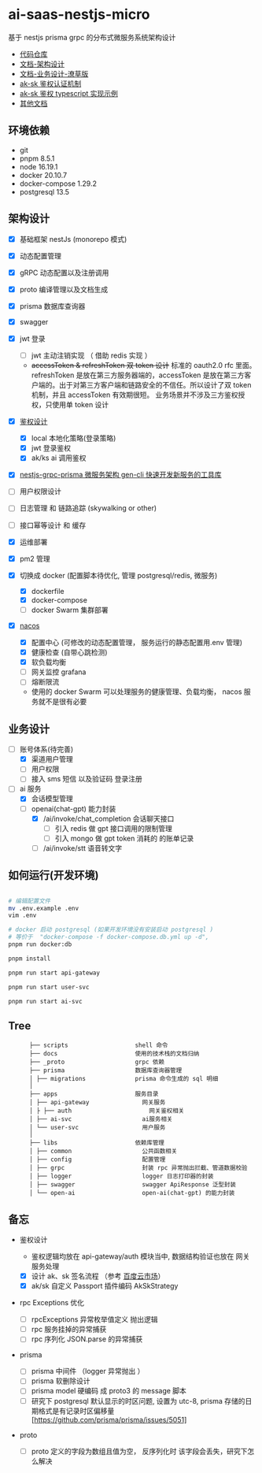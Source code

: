 <!--
 * @Author: hsycc
 * @Date: 2023-04-19 12:43:27
 * @LastEditTime: 2023-05-29 05:16:25
 * @Description:
 *
-->

# ai-saas-nestjs-micro

基于 nestjs prisma grpc 的分布式微服务系统架构设计

- [代码仓库](https://github.com/hsycc/ai-saas-nestjs-micro/tree/main)
- [文档-架构设计](https://cx0mxc554e.feishu.cn/docx/WjpPdDxcdoJv4hxTjeGcTWeOnXf)
- [文档-业务设计-潦草版](https://cx0mxc554e.feishu.cn/docx/To9JdneosoGUebxGLtrcVOrFnBc)
- [ak-sk 鉴权认证机制](./docs/ak-sk%E9%89%B4%E6%9D%83%E8%AE%A4%E8%AF%81%E6%9C%BA%E5%88%B6.md)
- [ak-sk 鉴权 typescript 实现示例](./docs/ak-sk%E9%89%B4%E6%9D%83typescript%E5%AE%9E%E7%8E%B0%E7%A4%BA%E4%BE%8B.ts)
- [其他文档](./docs)

## 环境依赖

- git
- pnpm 8.5.1
- node 16.19.1
- docker 20.10.7
- docker-compose 1.29.2
- postgresql 13.5

## 架构设计

- [x] 基础框架 nestJs (monorepo 模式)
- [x] 动态配置管理
- [x] gRPC 动态配置以及注册调用
- [x] proto 编译管理以及文档生成
- [x] prisma 数据库查询器
- [x] swagger
- [x] jwt 登录
  - [ ] jwt 主动注销实现 （ 借助 redis 实现 ）
  - ~~accessToken & refreshToken 双 token 设计~~ 标准的 oauth2.0 rfc 里面。refreshToken 是放在第三方服务器端的，accessToken 是放在第三方客户端的。出于对第三方客户端和链路安全的不信任。所以设计了双 token 机制，并且 accessToken 有效期很短。
    业务场景并不涉及三方鉴权授权，只使用单 token 设计
- [x] [鉴权设计](./apps/api-gateway/src/auth/)
  - [x] local 本地化策略(登录策略)
  - [x] jwt 登录鉴权
  - [x] ak/ks ai 调用鉴权
- [x] [nestjs-grpc-prisma 微服务架构 gen-cli 快速开发新服务的工具库](./scripts/gen-cli.md)
- [ ] 用户权限设计
- [ ] 日志管理 和 链路追踪 (skywalking or other)
- [ ] 接口幂等设计 和 缓存
- [x] 运维部署

- [x] pm2 管理
- [x] 切换成 docker (配置脚本待优化, 管理 postgresql/redis, 微服务)

  - [x] dockerfile
  - [x] docker-compose
  - [ ] docker Swarm 集群部署

- [x] [nacos](./docs/nacos.md)
  - [x] 配置中心 (可修改的动态配置管理， 服务运行的静态配置用.env 管理)
  - [x] 健康检查 (自带心跳检测)
  - [x] 软负载均衡
  - [ ] 网关监控 grafana
  - [ ] 熔断限流
  - 使用的 docker Swarm 可以处理服务的健康管理、负载均衡， nacos 服务就不是很有必要

## 业务设计

- [ ] 账号体系(待完善)
  - [x] 渠道用户管理
  - [ ] 用户权限
  - [ ] 接入 sms 短信 以及验证码 登录注册
- [ ] ai 服务
  - [x] 会话模型管理
  - [ ] openai(chat-gpt) 能力封装
    - [x] /ai/invoke/chat_completion 会话聊天接口
      - [ ] 引入 redis 做 gpt 接口调用的限制管理
      - [ ] 引入 mongo 做 gpt token 消耗的 的账单记录
    - [ ] /ai/invoke/stt 语音转文字

## 如何运行(开发环境)

```bash

# 编辑配置文件
mv .env.example .env
vim .env

# docker 启动 postgresql (如果开发环境没有安装启动 postgresql )
# 等价于  "docker-compose -f docker-compose.db.yml up -d",
pnpm run docker:db

pnpm install

pnpm run start api-gateway

pnpm run start user-svc

pnpm run start ai-svc

```

## Tree

```
      ├── scripts                   shell 命令
      ├── docs                      使用的技术栈的文档归纳
      ├── _proto                    grpc 依赖
      ├── prisma                    数据库查询器管理
      │ ├── migrations              prisma 命令生成的 sql 明细
      │
      ├── apps                      服务目录
      │ ├── api-gateway               网关服务
      │ ├ ├── auth                      网关鉴权相关
      │ ├── ai-svc                    ai服务相关
      │ └── user-svc                  用户服务
      │
      ├── libs                      依赖库管理
      │ ├── common                    公共函数相关
      │ ├── config                    配置管理
      │ ├── grpc                      封装 rpc 异常抛出拦截、管道数据校验
      │ ├── logger                    logger 日志打印器的封装
      │ ├── swagger                   swagger ApiResponse 泛型封装
      │ └── open-ai                   open-ai(chat-gpt) 的能力封装

```

## 备忘

- 鉴权设计

  - 鉴权逻辑均放在 api-gateway/auth 模块当中, 数据结构验证也放在 网关服务处理
  - [x] 设计 ak、sk 签名流程 （参考 [百度云市场](https://cloud.baidu.com/doc/Reference/s/Njwvz1wot)）
  - [x] ak/sk 自定义 Passport 插件编码 AkSkStrategy

- rpc Exceptions 优化

  - [ ] rpcExceptions 异常枚举值定义 抛出逻辑
  - [ ] rpc 服务挂掉的异常捕获
  - [ ] rpc 序列化 JSON.parse 的异常捕获

- prisma

  - [ ] prisma 中间件 （logger 异常抛出 ）
  - [ ] prisma 软删除设计
  - [ ] prisma model 硬编码 成 proto3 的 message 脚本
  - [ ] 研究下 postgresql 默认显示的时区问题, 设置为 utc-8, prisma 存储的日期格式是有记录时区偏移量[https://github.com/prisma/prisma/issues/5051]

- proto
  - [ ] proto 定义的字段为数组且值为空， 反序列化时 该字段会丢失，研究下怎么解决
